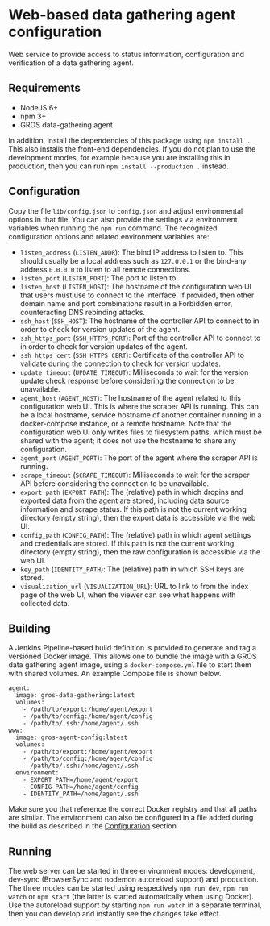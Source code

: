 # Web-based data gathering agent configuration

Web service to provide access to status information, configuration and 
verification of a data gathering agent.

## Requirements

- NodeJS 6+
- npm 3+
- GROS data-gathering agent

In addition, install the dependencies of this package using `npm install .` 
This also installs the front-end dependencies. If you do not plan to use the 
development modes, for example because you are installing this in production, 
then you can run `npm install --production .` instead.

## Configuration

Copy the file `lib/config.json` to `config.json` and adjust environmental 
options in that file. You can also provide the settings via environment 
variables when running the `npm run` command. The recognized configuration 
options and related environment variables are:

- `listen_address` (`LISTEN_ADDR`): The bind IP address to listen to. This 
  should usually be a local address such as `127.0.0.1` or the bind-any address 
  `0.0.0.0` to listen to all remote connections.
- `listen_port` (`LISTEN_PORT`): The port to listen to.
- `listen_host` (`LISTEN_HOST`): The hostname of the configuration web UI that
  users must use to connect to the interface. If provided, then other domain
  name and port combinations result in a Forbidden error, counteracting DNS 
  rebinding attacks.
- `ssh_host` (`SSH_HOST`): The hostname of the controller API to connect to in 
  order to check for version updates of the agent.
- `ssh_https_port` (`SSH_HTTPS_PORT`): Port of the controller API to connect to
  in order to check for version updates of the agent.
- `ssh_https_cert` (`SSH_HTTPS_CERT`): Certificate of the controller API to
  validate during the connection to check for version updates.
- `update_timeout` (`UPDATE_TIMEOUT`): Milliseconds to wait for the version
  update check response before considering the connection to be unavailable.
- `agent_host` (`AGENT_HOST`): The hostname of the agent related to this 
  configuration web UI. This is where the scraper API is running. This can be 
  a local hostname,
  service hostname of another container running in a docker-compose instance,
  or a remote hostname. Note that the configuration web UI only writes files to 
  filesystem paths, which must be shared with the agent; it does not use the 
  hostname to share any configuration.
- `agent_port` (`AGENT_PORT`): The port of the agent where the scraper API is 
  running.
- `scrape_timeout` (`SCRAPE_TIMEOUT`): Milliseconds to wait for the scraper API
  before considering the connection to be unavailable.
- `export_path` (`EXPORT_PATH`): The (relative) path in which dropins and 
  exported data from the agent are stored, including data source information 
  and scrape status. If this path is not the current working directory (empty 
  string), then the export data is accessible via the web UI.
- `config_path` (`CONFIG_PATH`): The (relative) path in which agent settings 
  and credentials are stored. If this path is not the current working directory 
  (empty string), then the raw configuration is accessible via the web UI.
- `key_path` (`IDENTITY_PATH`): The (relative) path in which SSH keys are 
  stored.
- `visualization_url` (`VISUALIZATION_URL`): URL to link to from the index page 
  of the web UI, when the viewer can see what happens with collected data.

## Building

A Jenkins Pipeline-based build definition is provided to generate and tag 
a versioned Docker image. This allows one to bundle the image with a GROS data 
gathering agent image, using a `docker-compose.yml` file to start them with 
shared volumes. An example Compose file is shown below.

```compose
agent:
  image: gros-data-gathering:latest
  volumes:
    - /path/to/export:/home/agent/export
    - /path/to/config:/home/agent/config
    - /path/to/.ssh:/home/agent/.ssh
www:
  image: gros-agent-config:latest
  volumes:
    - /path/to/export:/home/agent/export
    - /path/to/config:/home/agent/config
    - /path/to/.ssh:/home/agent/.ssh
  environment:
    - EXPORT_PATH=/home/agent/export
    - CONFIG_PATH=/home/agent/config
    - IDENTITY_PATH=/home/agent/.ssh
```

Make sure you that reference the correct Docker registry and that all paths are 
similar. The environment can also be configured in a file added during the 
build as described in the [Configuration](#configuration) section.

## Running

The web server can be started in three environment modes: development, dev-sync 
(BrowserSync and nodemon autoreload support) and production. The three modes 
can be started using respectively `npm run dev`, `npm run watch` or `npm start` 
(the latter is started automatically when using Docker). Use the autoreload 
support by starting `npm run watch` in a separate terminal, then you can 
develop and instantly see the changes take effect.
